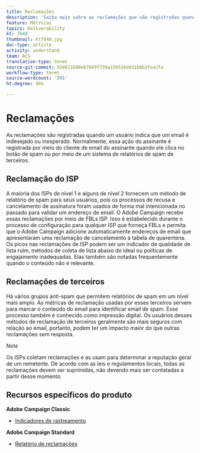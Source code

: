 ```yaml
---
title: Reclamações
description: 'Saiba mais sobre as reclamações que são registradas quando um usuário indica que um email é indesejado ou inesperado. '
feature: Métricas
topics: Deliverability
kt: 7048
thumbnail: kt7048.jpg
doc-type: article
activity: understand
team: ACS
translation-type: tm+mt
source-git-commit: 550821608eb7049f739a156536dd31b6b2faa2fa
workflow-type: tm+mt
source-wordcount: '291'
ht-degree: 96%

---
```



# Reclamações

As reclamações são registradas quando um usuário indica que um email é indesejado ou inesperado. Normalmente, essa ação do assinante é registrada por meio do cliente de email do assinante quando ele clica no botão de spam ou por meio de um sistema de relatórios de spam de terceiros.

## Reclamação do ISP

A maioria dos ISPs de nível 1 e alguns de nível 2 fornecem um método de relatório de spam para seus usuários, pois os processos de recusa e cancelamento de assinatura foram usados de forma mal intencionada no passado para validar um endereço de email. O Adobe Campaign recebe essas reclamações por meio de FBLs ISP. Isso é estabelecido durante o processo de configuração para qualquer ISP que forneça FBLs e permita que o Adobe Campaign adicione automaticamente endereços de email que apresentaram uma reclamação de cancelamento à tabela de quarentena. Os picos nas reclamações de ISP podem ser um indicador de qualidade de lista ruim, métodos de coleta de lista abaixo do ideal ou políticas de engajamento inadequadas. Elas também são notadas frequentemente quando o conteúdo não é relevante.

## Reclamações de terceiros

Há vários grupos anti-spam que permitem relatórios de spam em um nível mais amplo. As métricas de reclamação usadas por esses terceiros servem para marcar o conteúdo do email para identificar email de spam. Esse processo também é conhecido como impressão digital. Os usuários desses métodos de reclamação de terceiros geralmente são mais seguros com relação ao email, portanto, podem ter um impacto maior do que outras reclamações sem resposta.

>[!NOTE]
>
>Os ISPs coletam reclamações e as usam para determinar a reputação geral de um remetente. De acordo com as leis e regulamentos locais, todas as reclamações devem ser suprimidas, não devendo mais ser contatadas a partir desse momento.

## Recursos específicos do produto

**Adobe Campaign Classic**

* [Indicadores de rastreamento](https://experienceleague.adobe.com/docs/campaign-classic/using/reporting/reports-on-deliveries/delivery-reports.html#tracking-indicators)

**Adobe Campaign Standard**

* [Relatório de reclamações](https://experienceleague.adobe.com/docs/campaign-standard/using/reporting/list-of-reports/complaints.html?lang=pt-BR#reporting)